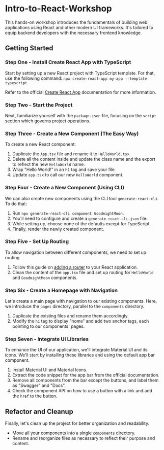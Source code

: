 # Intro-to-React-Workshop

This hands-on workshop introduces the fundamentals of building web applications using React and other modern UI frameworks. It's tailored to equip backend developers with the necessary frontend knowledge.

## Getting Started

### Step One - Install Create React App with TypeScript

Start by setting up a new React project with TypeScript template. For that, use the following command: `npx create-react-app my-app --template typescript`

Refer to the official [Create React App](https://create-react-app.dev/docs/getting-started) documentation for more information.

### Step Two - Start the Project

Next, familiarize yourself with the `package.json` file, focusing on the `script` section which governs project operations.

### Step Three - Create a New Component (The Easy Way)

To create a new React component:

1. Duplicate the `App.tsx` file and rename it to `HelloWorld.tsx`.
2. Delete all the content inside and update the class name and the export to reflect the new `HelloWorld` name.
3. Wrap "Hello World!" in an `h1` tag and save your file.
4. Update `app.tsx` to call our new `HelloWorld` component.

### Step Four - Create a New Component (Using CLI)

We can also create new components using the CLI tool `generate-react-cli`. To do that:

1. Run `npx generate-react-cli component GoodnightMoon`.
2. You'll need to configure and create a `generate-react-cli.json` file.
3. While setting up, choose none of the defaults except for TypeScript.
4. Finally, render the newly created component.

### Step Five - Set Up Routing

To allow navigation between different components, we need to set up routing.

1. Follow this guide on [adding a router](https://create-react-app.dev/docs/adding-a-router/) to your React application.
2. Clean the content of the `app.tsx` file and set up routing for `HelloWorld` and `GoodnightMoon` components.

### Step Six - Create a Homepage with Navigation

Let's create a main page with navigation to our existing components. Here, we introduce the `pages` directory, parallel to the `components` directory.

1. Duplicate the existing files and rename them accordingly.
2. Modify the `h1` tag to display "home" and add two anchor tags, each pointing to our components' pages.

### Step Seven - Integrate UI Libraries

To enhance the UI of our application, we'll integrate Material UI and its icons. We'll start by installing these libraries and using the default app bar component.

1. Install Material UI and Material Icons.
2. Extract the code snippet for the app bar from the official documentation.
3. Remove all components from the bar except the buttons, and label them as "Swagger" and "Docs".
4. Check the component API on how to use a button with a link and add the `href` to the button.

## Refactor and Cleanup

Finally, let's clean up the project for better organization and readability.

- Move all your components into a single `components` directory.
- Rename and reorganize files as necessary to reflect their purpose and content.
